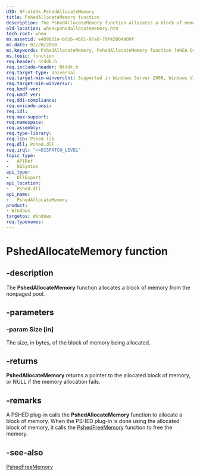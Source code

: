 ```yaml
---
UID: NF:ntddk.PshedAllocateMemory
title: PshedAllocateMemory function
description: The PshedAllocateMemory function allocates a block of memory from the nonpaged pool.
old-location: whea\pshedallocatememory.htm
tech.root: whea
ms.assetid: e489601e-b016-4681-97a0-78f42004909f
ms.date: 02/20/2018
ms.keywords: PshedAllocateMemory, PshedAllocateMemory function [WHEA Drivers and Applications], ntddk/PshedAllocateMemory, whea.pshedallocatememory, whearef_e18a3aba-ca99-4b65-92de-1c6b8c740e31.xml
ms.topic: function
req.header: ntddk.h
req.include-header: Ntddk.h
req.target-type: Universal
req.target-min-winverclnt: Supported in Windows Server 2008, Windows Vista SP1, and later versions of Windows.
req.target-min-winversvr: 
req.kmdf-ver: 
req.umdf-ver: 
req.ddi-compliance: 
req.unicode-ansi: 
req.idl: 
req.max-support: 
req.namespace: 
req.assembly: 
req.type-library: 
req.lib: Pshed.lib
req.dll: Pshed.dll
req.irql: "<=DISPATCH_LEVEL"
topic_type:
-	APIRef
-	kbSyntax
api_type:
-	DllExport
api_location:
-	Pshed.dll
api_name:
-	PshedAllocateMemory
product:
- Windows
targetos: Windows
req.typenames: 
---
```


# PshedAllocateMemory function


## -description


The <b>PshedAllocateMemory</b> function allocates a block of memory from the nonpaged pool.


## -parameters




### -param Size [in]

The size, in bytes, of the block of memory being allocated.


## -returns



<b>PshedAllocateMemory</b> returns a pointer to the allocated block of memory, or NULL if the memory allocation fails.




## -remarks



A PSHED plug-in calls the <b>PshedAllocateMemory</b> function to allocate a block of memory. When the PSHED plug-in is done using the allocated block of memory, it calls the <a href="https://msdn.microsoft.com/library/windows/hardware/ff559463">PshedFreeMemory</a> function to free the memory.




## -see-also




<a href="https://msdn.microsoft.com/library/windows/hardware/ff559463">PshedFreeMemory</a>
 

 

